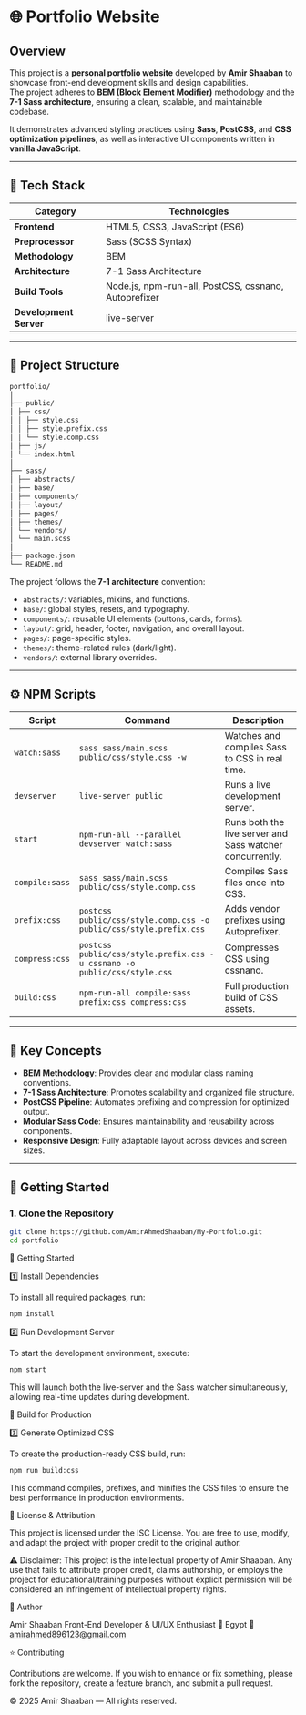 # 🌐 Portfolio Website

## Overview

This project is a **personal portfolio website** developed by **Amir Shaaban** to showcase front-end development skills and design capabilities.  
The project adheres to **BEM (Block Element Modifier)** methodology and the **7-1 Sass architecture**, ensuring a clean, scalable, and maintainable codebase.

It demonstrates advanced styling practices using **Sass**, **PostCSS**, and **CSS optimization pipelines**, as well as interactive UI components written in **vanilla JavaScript**.

---

## 🧩 Tech Stack

| Category               | Technologies                                         |
| ---------------------- | ---------------------------------------------------- |
| **Frontend**           | HTML5, CSS3, JavaScript (ES6)                        |
| **Preprocessor**       | Sass (SCSS Syntax)                                   |
| **Methodology**        | BEM                                                  |
| **Architecture**       | 7-1 Sass Architecture                                |
| **Build Tools**        | Node.js, npm-run-all, PostCSS, cssnano, Autoprefixer |
| **Development Server** | live-server                                          |

---

## 🧱 Project Structure

```bash
portfolio/
│
├── public/
│ ├── css/
│ │ ├── style.css
│ │ ├── style.prefix.css
│ │ └── style.comp.css
│ ├── js/
│ └── index.html
│
├── sass/
│ ├── abstracts/
│ ├── base/
│ ├── components/
│ ├── layout/
│ ├── pages/
│ ├── themes/
│ └── vendors/
│ └── main.scss
│
├── package.json
└── README.md
```

The project follows the **7-1 architecture** convention:

- `abstracts/`: variables, mixins, and functions.
- `base/`: global styles, resets, and typography.
- `components/`: reusable UI elements (buttons, cards, forms).
- `layout/`: grid, header, footer, navigation, and overall layout.
- `pages/`: page-specific styles.
- `themes/`: theme-related rules (dark/light).
- `vendors/`: external library overrides.

---

## ⚙️ NPM Scripts

| Script         | Command                                                                  | Description                                              |
| -------------- | ------------------------------------------------------------------------ | -------------------------------------------------------- |
| `watch:sass`   | `sass sass/main.scss public/css/style.css -w`                            | Watches and compiles Sass to CSS in real time.           |
| `devserver`    | `live-server public`                                                     | Runs a live development server.                          |
| `start`        | `npm-run-all --parallel devserver watch:sass`                            | Runs both the live server and Sass watcher concurrently. |
| `compile:sass` | `sass sass/main.scss public/css/style.comp.css`                          | Compiles Sass files once into CSS.                       |
| `prefix:css`   | `postcss public/css/style.comp.css -o public/css/style.prefix.css`       | Adds vendor prefixes using Autoprefixer.                 |
| `compress:css` | `postcss public/css/style.prefix.css -u cssnano -o public/css/style.css` | Compresses CSS using cssnano.                            |
| `build:css`    | `npm-run-all compile:sass prefix:css compress:css`                       | Full production build of CSS assets.                     |

---

## 🧠 Key Concepts

- **BEM Methodology**: Provides clear and modular class naming conventions.
- **7-1 Sass Architecture**: Promotes scalability and organized file structure.
- **PostCSS Pipeline**: Automates prefixing and compression for optimized output.
- **Modular Sass Code**: Ensures maintainability and reusability across components.
- **Responsive Design**: Fully adaptable layout across devices and screen sizes.

---

## 🚀 Getting Started

### 1. Clone the Repository

```bash
git clone https://github.com/AmirAhmedShaaban/My-Portfolio.git
cd portfolio
```

🚀 Getting Started

1️⃣ Install Dependencies

To install all required packages, run:

```bash
npm install
```

2️⃣ Run Development Server

To start the development environment, execute:

```bash
npm start
```

This will launch both the live-server and the Sass watcher simultaneously, allowing real-time updates during development.

🧩 Build for Production

3️⃣ Generate Optimized CSS

To create the production-ready CSS build, run:

```bash
npm run build:css
```

This command compiles, prefixes, and minifies the CSS files to ensure the best performance in production environments.

🪪 License & Attribution

This project is licensed under the ISC License.
You are free to use, modify, and adapt the project with proper credit to the original author.

⚠️ Disclaimer:
This project is the intellectual property of Amir Shaaban.
Any use that fails to attribute proper credit, claims authorship, or employs the project for educational/training purposes without explicit permission will be considered an infringement of intellectual property rights.

👤 Author

Amir Shaaban
Front-End Developer & UI/UX Enthusiast
📍 Egypt
📧 amirahmed896123@gmail.com

⭐ Contributing

Contributions are welcome.
If you wish to enhance or fix something, please fork the repository, create a feature branch, and submit a pull request.

© 2025 Amir Shaaban — All rights reserved.
